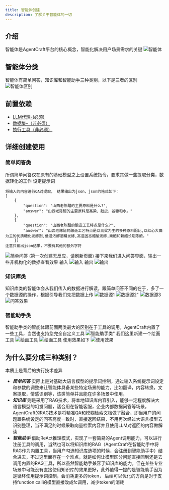 ```yaml
---
title: 智能体创建
description: 了解关于智能体的一切
---
```

## 介绍
智能体是AgentCraft平台的核心概念，智能化解决用户场景需求的关键
![智能体](https://img.alicdn.com/imgextra/i1/O1CN014ATzH129iJSFGlnlA_!!6000000008101-0-tps-3574-1822.jpg)
## 智能体分类
智能体有简单问答，知识库和智能助手三种类别，以下是三者的区别
![智能体区别](https://img.alicdn.com/imgextra/i1/O1CN01nOQOTy1n9Zrr4OCwH_!!6000000005047-0-tps-1636-1026.jpg)
## 前置依赖
+ [LLM代理-(必须)](/user-manual/llm-proxy)
+ [数据集-（非必须）](/user-manual/dataset)
+ [执行工具（非必须）](/user-manual/action-tools)
## 详细创建使用
### 简单问答类
所谓简单问答仅在原有的基础模型之上设置系统指令，要求其做一些提取分类，数据转化的工作
设定提示词
```
将输入的内容进行QA对提取， 结果输出为json，json的格式如下：
[
    {
        "question": "山西老陈醋的主要原料是什么?", 
        "answer": "山西老陈醋的主要原料是高粱、麸皮、谷糠和水。"
    }, 
    {
        "question": "山西老陈醋的酿造工艺特点是什么?", 
        "answer": "山西老陈醋的酿造工艺特点是以高粱为主的多种原料配比,以红心大曲为主的优质糖化发酵剂,低温浓醪酒精发酵,高温固态醋酸发酵,熏醅和新醋长期陈酿。"
    }]
注意只输出json结果，不要有其他的额外字符
```
![简单问答](https://img.alicdn.com/imgextra/i2/O1CN01Sab1FD1SzEbqkeZUE_!!6000000002317-0-tps-3544-1828.jpg)
(第一次创建无反应，请刷新页面)
接下来我们进入问答界面，输出一些非机构化的数据查看效果
输入
![输入](https://img.alicdn.com/imgextra/i2/O1CN01McngTm1z8ugX2Ylzh_!!6000000006670-0-tps-3538-1814.jpg)
输出
![输出](https://img.alicdn.com/imgextra/i2/O1CN01oGBIQf25fKPTX6r9O_!!6000000007553-0-tps-3494-1836.jpg)

### 知识库类
知识库类的智能体会从我们传入的数据进行解读，跟简单问答不同的在于，多了一个数据源的操作，根据引导我们先把数据上传
![数据源1](https://img.alicdn.com/imgextra/i1/O1CN01qOWeKe1Y5iI8Yakwo_!!6000000003008-0-tps-3514-1804.jpg)
![数据源2"](https://img.alicdn.com/imgextra/i4/O1CN01SUWTu91lLpEIUFf7f_!!6000000004803-0-tps-3482-1828.jpg)
![数据源3](https://img.alicdn.com/imgextra/i2/O1CN01emVehp1V6gHTxAwDW_!!6000000002604-0-tps-3498-1804.jpg)
![问答效果](https://img.alicdn.com/imgextra/i3/O1CN018P4QxL23isFHCrtzL_!!6000000007290-0-tps-3530-1820.jpg)

### 智能助手类
智能助手类的智能体跟前面两类最大的区别在于工具的调用，AgentCraft内置了一些工具，当然也支持您完全自定义工具
![智能助手类"](https://img.alicdn.com/imgextra/i1/O1CN01PYlk901laTu5mJ8n0_!!6000000004835-0-tps-3554-1798.jpg)
我们这里新建一个绘画工具
![绘画工具](https://img.alicdn.com/imgextra/i3/O1CN016XIEgG27fRkAnaKYY_!!6000000007824-0-tps-3546-1786.jpg)
![绘画工具](https://img.alicdn.com/imgextra/i1/O1CN01AMgc6J208HkxOdQuy_!!6000000006804-0-tps-3554-1832.jpg)
使用效果如下
![使用效果](https://img.alicdn.com/imgextra/i3/O1CN01DaOig21FAJZTlTDAB_!!6000000000446-0-tps-3548-1834.jpg)


## 为什么要分成三种类别？
本质上是背后的执行技术差异
+ ***简单问答*** 实际上是对基础大语言模型的提示词控制，通过输入系统提示词设定和参数的调整来让智能体具备某些特定场景的能力，比如翻译，内容转换，文案提取，情感识别等，该类简单并且能在许多场景中使用，
+ ***知识库*** 则是采用了RAG技术，将本地知识库内容引入，能够一定程度解决大语言模型的幻觉问题，适合用在智能客服，企业内部数据问答等场景，AgentCraft的RAG技术是将精准QA和模糊检索文档做了融合，即当用户的问题跟系统设定的问答高度一致时，直接返回结果，不用再次经过大语言模型去识别整理，当不满足的时候采取向量检索内容并且使用LLM对返回的内容做解读
+ ***智能助手*** 借助ReAct推理模式，实现了一套简易的Agent调用能力，可以进行注册工具的调用，当然也可以将知识库的RAG（AgentCraft在智能助手中将RAG作为内置工具，当用户勾选知识库选项的时候，会注册到智能助手中）结合进去，不过这里面存在一个难点，就是如何让模型区分问题直接回到还是去调用内置的RAG工具，所以虽然智能助手兼容了知识库的能力，但在某些专业场景中可能没有直接使用知识库的效果更好，此外值得一提的是智能助手因为是循环使用提示词控制，会消耗更多的token， 后续可以优化的方向是对于支持function call的模型直接改成fc调用，减少token的消耗